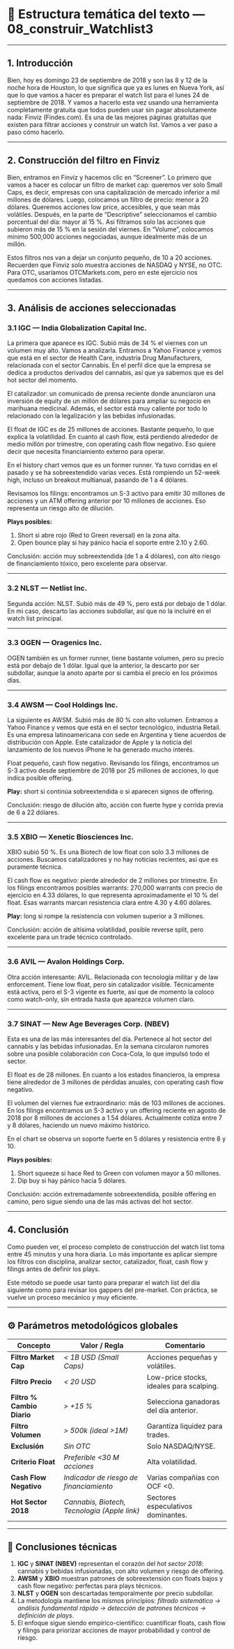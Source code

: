 # 🌲 Estructura temática del texto — 08_construir_Watchlist3

---

## 1. Introducción

Bien, hoy es domingo 23 de septiembre de 2018 y son las 8 y 12 de la noche hora de Houston, lo que significa que ya es lunes en Nueva York, así que lo que vamos a hacer es preparar el watch list para el lunes 24 de septiembre de 2018. Y vamos a hacerlo esta vez usando una herramienta completamente gratuita que todos pueden usar sin pagar absolutamente nada: Finviz (Findes.com). Es una de las mejores páginas gratuitas que existen para filtrar acciones y construir un watch list. Vamos a ver paso a paso cómo hacerlo.

---

## 2. Construcción del filtro en Finviz

Bien, entramos en Finviz y hacemos clic en “Screener”. Lo primero que vamos a hacer es colocar un filtro de market cap: queremos ver solo Small Caps, es decir, empresas con una capitalización de mercado inferior a mil millones de dólares. Luego, colocamos un filtro de precio: menor a 20 dólares. Queremos acciones low price, accesibles, y que sean más volátiles. Después, en la parte de “Descriptive” seleccionamos el cambio porcentual del día: mayor al 15 %. Así filtramos solo las acciones que subieron más de 15 % en la sesión del viernes. En “Volume”, colocamos mínimo 500,000 acciones negociadas, aunque idealmente más de un millón.

Estos filtros nos van a dejar un conjunto pequeño, de 10 a 20 acciones. Recuerden que Finviz solo muestra acciones de NASDAQ y NYSE, no OTC. Para OTC, usaríamos OTCMarkets.com, pero en este ejercicio nos quedamos con acciones listadas.

---

## 3. Análisis de acciones seleccionadas

### 3.1 IGC — India Globalization Capital Inc.

La primera que aparece es IGC. Subió más de 34 % el viernes con un volumen muy alto. Vamos a analizarla. Entramos a Yahoo Finance y vemos que está en el sector de Health Care, industria Drug Manufacturers, relacionada con el sector Cannabis. En el perfil dice que la empresa se dedica a productos derivados del cannabis, así que ya sabemos que es del hot sector del momento.

El catalizador: un comunicado de prensa reciente donde anunciaron una inversión de equity de un millón de dólares para ampliar su negocio en marihuana medicinal. Además, el sector está muy caliente por todo lo relacionado con la legalización y las bebidas infusionadas.

El float de IGC es de 25 millones de acciones. Bastante pequeño, lo que explica la volatilidad. En cuanto al cash flow, está perdiendo alrededor de medio millón por trimestre, con operating cash flow negativo. Eso quiere decir que necesita financiamiento externo para operar.

En el history chart vemos que es un former runner. Ya tuvo corridas en el pasado y se ha sobreextendido varias veces. Está rompiendo un 52-week high, incluso un breakout multianual, pasando de 1 a 4 dólares.

Revisamos los filings: encontramos un S-3 activo para emitir 30 millones de acciones y un ATM offering anterior por 10 millones de acciones. Eso representa un riesgo alto de dilución.

**Plays posibles:**

1. Short si abre rojo (Red to Green reversal) en la zona alta.
2. Open bounce play si hay pánico hacia el soporte entre 2.10 y 2.60.

Conclusión: acción muy sobreextendida (de 1 a 4 dólares), con alto riesgo de financiamiento tóxico, pero excelente para observar.

---

### 3.2 NLST — Netlist Inc.

Segunda acción: NLST. Subió más de 49 %, pero está por debajo de 1 dólar. En mi caso, descarto las acciones subdollar, así que no la incluiré en el watch list principal.

---

### 3.3 OGEN — Oragenics Inc.

OGEN también es un former runner, tiene bastante volumen, pero su precio está por debajo de 1 dólar. Igual que la anterior, la descarto por ser subdollar, aunque la anoto aparte por si cambia el precio en los próximos días.

---

### 3.4 AWSM — Cool Holdings Inc.

La siguiente es AWSM. Subió más de 80 % con alto volumen. Entramos a Yahoo Finance y vemos que está en el sector tecnológico, industria Retail. Es una empresa latinoamericana con sede en Argentina y tiene acuerdos de distribución con Apple. Este catalizador de Apple y la noticia del lanzamiento de los nuevos iPhone le ha generado mucho interés.

Float pequeño, cash flow negativo. Revisando los filings, encontramos un S-3 activo desde septiembre de 2018 por 25 millones de acciones, lo que indica posible offering.

**Play:** short si continúa sobreextendida o si aparecen signos de offering.

Conclusión: riesgo de dilución alto, acción con fuerte hype y corrida previa de 6 a 22 dólares.

---

### 3.5 XBIO — Xenetic Biosciences Inc.

XBIO subió 50 %. Es una Biotech de low float con solo 3.3 millones de acciones. Buscamos catalizadores y no hay noticias recientes, así que es puramente técnica.

El cash flow es negativo: pierde alrededor de 2 millones por trimestre. En los filings encontramos posibles warrants: 270,000 warrants con precio de ejercicio en 4.33 dólares, lo que representa aproximadamente el 10 % del float. Esas warrants marcan resistencia clara entre 4.30 y 4.60 dólares.

**Play:** long si rompe la resistencia con volumen superior a 3 millones.

Conclusión: acción de altísima volatilidad, posible reverse split, pero excelente para un trade técnico controlado.

---

### 3.6 AVIL — Avalon Holdings Corp.

Otra acción interesante: AVIL. Relacionada con tecnología militar y de law enforcement. Tiene low float, pero sin catalizador visible. Técnicamente está activa, pero el S-3 vigente es fuerte, así que de momento la coloco como watch-only, sin entrada hasta que aparezca volumen claro.

---

### 3.7 SINAT — New Age Beverages Corp. (NBEV)

Esta es una de las más interesantes del día. Pertenece al hot sector del cannabis y las bebidas infusionadas. En la semana circularon rumores sobre una posible colaboración con Coca-Cola, lo que impulsó todo el sector.

El float es de 28 millones. En cuanto a los estados financieros, la empresa tiene alrededor de 3 millones de pérdidas anuales, con operating cash flow negativo.

El volumen del viernes fue extraordinario: más de 103 millones de acciones. En los filings encontramos un S-3 activo y un offering reciente en agosto de 2018 por 8 millones de acciones a 1.54 dólares. Actualmente cotiza entre 7 y 8 dólares, haciendo un nuevo máximo histórico.

En el chart se observa un soporte fuerte en 5 dólares y resistencia entre 8 y 10.

**Plays posibles:**

1. Short squeeze si hace Red to Green con volumen mayor a 50 millones.
2. Dip buy si hay pánico hacia 5 dólares.

Conclusión: acción extremadamente sobreextendida, posible offering en camino, pero sigue siendo una de las más activas del hot sector.

---

## 4. Conclusión

Como pueden ver, el proceso completo de construcción del watch list toma entre 45 minutos y una hora diaria. Lo más importante es aplicar siempre los filtros con disciplina, analizar sector, catalizador, float, cash flow y filings antes de definir los plays.

Este método se puede usar tanto para preparar el watch list del día siguiente como para revisar los gappers del pre-market. Con práctica, se vuelve un proceso mecánico y muy eficiente.

---


## ⚙️ Parámetros metodológicos globales

| Concepto                   | Valor / Regla                                | Comentario                               |
| -------------------------- | -------------------------------------------- | ---------------------------------------- |
| **Filtro Market Cap**      | *< 1B USD (Small Caps)*                      | Acciones pequeñas y volátiles.           |
| **Filtro Precio**          | *< 20 USD*                                   | Low-price stocks, ideales para scalping. |
| **Filtro % Cambio Diario** | *> +15 %*                                    | Selecciona ganadoras del día anterior.   |
| **Filtro Volumen**         | *> 500k (ideal >1M)*                         | Garantiza liquidez para trades.          |
| **Exclusión**              | *Sin OTC*                                    | Solo NASDAQ/NYSE.                        |
| **Criterio Float**         | *Preferible <30 M acciones*                  | Alta volatilidad.                        |
| **Cash Flow Negativo**     | *Indicador de riesgo de financiamiento*      | Varias compañías con OCF <0.             |
| **Hot Sector 2018**        | *Cannabis, Biotech, Tecnología (Apple link)* | Sectores especulativos dominantes.       |

---

## 🧩 Conclusiones técnicas

1. **IGC** y **SINAT (NBEV)** representan el corazón del *hot sector 2018*: cannabis y bebidas infusionadas, con alto volumen y riesgo de offering.
2. **AWSM** y **XBIO** muestran patrones de sobreextensión con floats bajos y cash flow negativo: perfectas para plays técnicos.
3. **NLST** y **OGEN** son descartadas temporalmente por precio subdollar.
4. La metodología mantiene los mismos principios: *filtrado sistemático → análisis fundamental rápido → detección de patrones técnicos → definición de plays.*
5. El enfoque sigue siendo empírico-científico: cuantificar floats, cash flow y filings para priorizar acciones de mayor probabilidad y control de riesgo.
